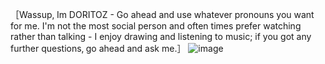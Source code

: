 ［Wassup‚ Im DORITOZ - Go ahead and use whatever pronouns you want for me․ I'm not the most social person and often times prefer watching rather than talking - I enjoy drawing and listening to music; if you got any further questions‚ go ahead and ask me․］
![image](https://github.com/user-attachments/assets/bf25ea31-8d31-4f9e-8f89-dc450ecdc162)
